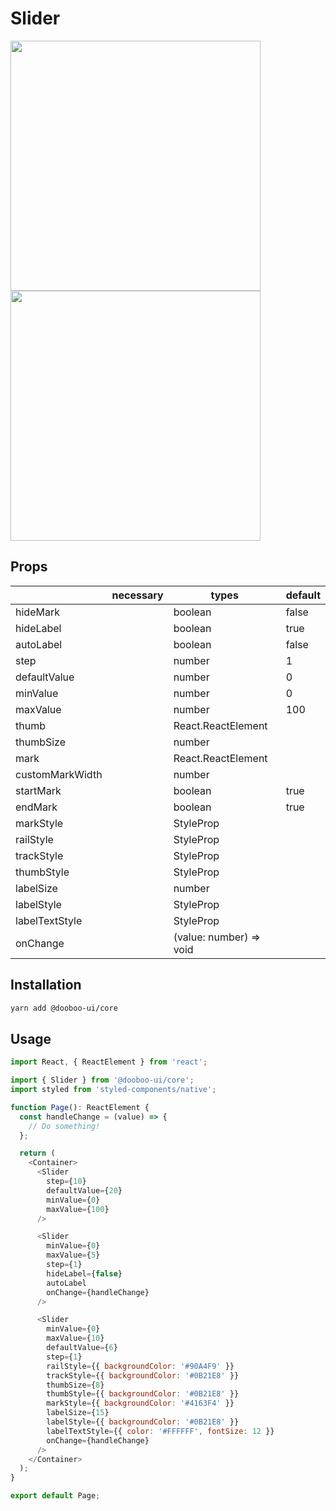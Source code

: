 # Slider

<img src="https://user-images.githubusercontent.com/11019960/73301465-2d215000-4256-11ea-974f-e45be574a4a4.png" width="400" />
<img src="https://user-images.githubusercontent.com/11019960/73301499-3c080280-4256-11ea-9095-80c40703191f.png" width="400" />

## Props

|                      | necessary | types                   | default |
| -------------------- | --------- | ----------------------- | ------- |
| hideMark             |           | boolean                 |false    |
| hideLabel            |           | boolean                 |true     |
| autoLabel            |           | boolean                 |false    |
| step                 |           | number                  |1        |
| defaultValue         |           | number                  |0        |
| minValue             |           | number                  |0        |
| maxValue             |           | number                  |100      |
| thumb                |           | React.ReactElement      |         |
| thumbSize            |           | number                  |         |
| mark                 |           | React.ReactElement      |         |
| customMarkWidth      |           | number                  |         |
| startMark            |           | boolean                 |true     |
| endMark              |           | boolean                 |true     |
| markStyle            |           | StyleProp<ViewStyle>    |         |
| railStyle            |           | StyleProp<ViewStyle>    |         |
| trackStyle           |           | StyleProp<ViewStyle>    |         |
| thumbStyle           |           | StyleProp<ViewStyle>    |         |
| labelSize            |           | number                  |         |
| labelStyle           |           | StyleProp<ViewStyle>    |         |
| labelTextStyle       |           | StyleProp<TextStyle>    |         |
| onChange             |           | (value: number) => void |         |

## Installation

```sh
yarn add @dooboo-ui/core
```

## Usage

```javascript
import React, { ReactElement } from 'react';

import { Slider } from '@dooboo-ui/core';
import styled from 'styled-components/native';

function Page(): ReactElement {
  const handleChange = (value) => {
    // Do something!
  };

  return (
    <Container>
      <Slider
        step={10}
        defaultValue={20}
        minValue={0}
        maxValue={100}
      />

      <Slider
        minValue={0}
        maxValue={5}
        step={1}
        hideLabel={false}
        autoLabel
        onChange={handleChange}
      />

      <Slider
        minValue={0}
        maxValue={10}
        defaultValue={6}
        step={1}
        railStyle={{ backgroundColor: '#90A4F9' }}
        trackStyle={{ backgroundColor: '#0B21E8' }}
        thumbSize={8}
        thumbStyle={{ backgroundColor: '#0B21E8' }}
        markStyle={{ backgroundColor: '#4163F4' }}
        labelSize={15}
        labelStyle={{ backgroundColor: '#0B21E8' }}
        labelTextStyle={{ color: '#FFFFFF', fontSize: 12 }}
        onChange={handleChange}
      />
    </Container>
  );
}

export default Page;
```

